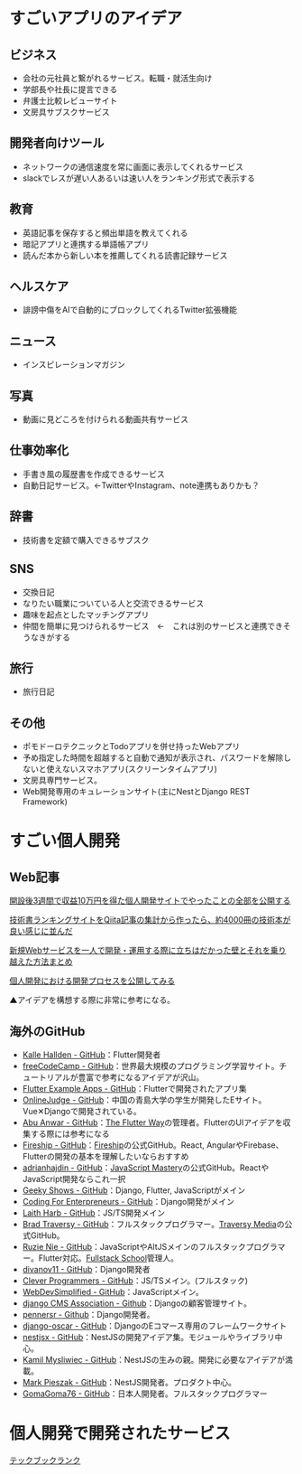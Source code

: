 # すごいアプリのアイデア

## ビジネス

* 会社の元社員と繋がれるサービス。転職・就活生向け
* 学部長や社長に提言できる
* 弁護士比較レビューサイト
* 文房具サブスクサービス

## 開発者向けツール

* ネットワークの通信速度を常に画面に表示してくれるサービス
* slackでレスが遅い人あるいは速い人をランキング形式で表示する

## 教育

* 英語記事を保存すると頻出単語を教えてくれる
* 暗記アプリと連携する単語帳アプリ
* 読んだ本から新しい本を推薦してくれる読書記録サービス

## ヘルスケア

* 誹謗中傷をAIで自動的にブロックしてくれるTwitter拡張機能

## ニュース

* インスピレーションマガジン

## 写真

* 動画に見どころを付けられる動画共有サービス

## 仕事効率化

* 手書き風の履歴書を作成できるサービス
* 自動日記サービス。←TwitterやInstagram、note連携もありかも？

## 辞書

* 技術書を定額で購入できるサブスク

## SNS

* 交換日記
* なりたい職業についている人と交流できるサービス
* 趣味を起点としたマッチングアプリ
* 仲間を簡単に見つけられるサービス　←　これは別のサービスと連携できそうなきがする

## 旅行

* 旅行日記

## その他

* ポモドーロテクニックとTodoアプリを併せ持ったWebアプリ
* 予め指定した時間を超越すると自動で通知が表示され、パスワードを解除しないと使えないスマホアプリ(スクリーンタイムアプリ)
* 文房具専門サービス。
* Web開発専用のキュレーションサイト(主にNestとDjango REST Framework)
  
# すごい個人開発

## Web記事

[開設後3週間で収益10万円を得た個人開発サイトでやったことの全部を公開する](https://qiita.com/jabba/items/1a49e860a09a613b09d4#%E6%8A%80%E8%A1%93%E5%8A%9B%E3%81%A8%E4%BC%81%E7%94%BB%E5%8A%9B%E3%81%AE%E7%9B%B8%E9%96%A2)

[技術書ランキングサイトをQiita記事の集計から作ったら、約4000冊の技術本が良い感じに並んだ](https://qiita.com/jabba/items/edefda09121877b79760)

[新規Webサービスを一人で開発・運用する際に立ちはだかった壁とそれを乗り越えた方法まとめ](https://qiita.com/terubooon/items/08c145aac0dd10ea8cbc)

[個人開発における開発プロセスを公開してみる](https://qiita.com/himatani/items/3b8301da2e889e962e5e)

▲アイデアを構想する際に非常に参考になる。

## 海外のGitHub

* [Kalle Hallden - GitHub](https://github.com/KalleHallden)：Flutter開発者
* [freeCodeCamp - GitHub](https://github.com/freeCodeCamp)：世界最大規模のプログラミング学習サイト。チュートリアルが豊富で参考になるアイデアが沢山。
* [Flutter Example Apps - GitHub](https://github.com/iampawan/FlutterExampleApps)：Flutterで開発されたアプリ集
* [OnlineJudge - GitHub](https://github.com/QingdaoU/OnlineJudge)：中国の青島大学の学生が開発したEサイト。Vue✕Djangoで開発されている。
* [Abu Anwar - GitHub](https://github.com/abuanwar072)：[The Flutter Way](https://www.youtube.com/c/TheFlutterWay)の管理者。FlutterのUIアイデアを収集する際には参考になる
* [Fireship - GitHub](https://github.com/fireship-io/)：[Fireship](https://www.youtube.com/c/Fireship)の公式GitHub。React, AngularやFirebase、Flutterの開発の基本を理解したいならおすすめ
* [adrianhajdin - GitHub](https://github.com/adrianhajdin)：[JavaScript Mastery](https://www.youtube.com/channel/UCmXmlB4-HJytD7wek0Uo97A)の公式GitHub。ReactやJavaScript開発ならこれ一択
* [Geeky Shows - GitHub](https://github.com/geekyshow1)：Django, Flutter, JavaScriptがメイン
* [Coding For Enterpreneurs - GitHub](https://github.com/codingforentrepreneurs)：Django開発がメイン
* [Laith Harb - GitHub](https://github.com/harblaith7)：JS/TS開発メイン
* [Brad Traversy - GitHub](https://github.com/bradtraversy)：フルスタックプログラマー。[Traversy Media](https://www.youtube.com/channel/UC29ju8bIPH5as8OGnQzwJyA)の公式GitHub。
* [Ruzie Nie - GitHub](https://github.com/Rea2er)：JavaScriptやAltJSメインのフルスタックプログラマー。Flutter対応。[Fullstack School](https://www.youtube.com/channel/UCWiC79M4FJ-Ylvk7lkk3n5A)管理人。
* [divanov11 - GitHub](https://github.com/divanov11)：Django開発者
* [Clever Programmers - GitHub](https://github.com/CleverProgrammers)：JS/TSメイン。(フルスタック)
* [WebDevSimplified - GitHub](https://github.com/WebDevSimplified)：JavaScriptメイン。
* [django CMS Association - Github](https://github.com/django-cms)：Djangoの顧客管理サイト。
* [pennersr - Github](https://github.com/pennersr)：Django開発者。
* [django-oscar - GitHub](https://github.com/django-oscar)：DjangoのEコマース専用のフレームワークサイト
* [nestjsx - GitHub](https://github.com/nestjsx)：NestJSの開発アイデア集。モジュールやライブラリ中心。
* [Kamil Mysliwiec - GitHub](https://github.com/kamilmysliwiec)：NestJSの生みの親。開発に必要なアイデアが満載。
* [Mark Pieszak - GitHub](https://github.com/MarkPieszak)：NestJS開発者。プロダクト中心。
* [GomaGoma76 - GitHub](https://github.com/GomaGoma676)：日本人開発者。フルスタックプログラマー

# 個人開発で開発されたサービス

[テックブックランク](https://www.techbookrank.com/)